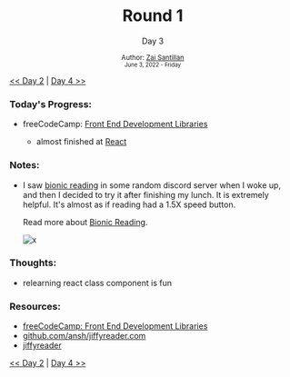 <div align="center">
  <h1>Round 1</h1>
  <p>Day 3</p>

  <sub>
    Author: <a href="https://github.com/plskz" target="_blank">Zai Santillan</a>
    <br>
    <small>June 3, 2022 - Friday</small>
  </sub>
</div>

[<< Day 2](day002.md) | [Day 4 >>](day004.md)

### Today's Progress:

- freeCodeCamp: [Front End Development Libraries](https://www.freecodecamp.org/learn/front-end-development-libraries/)

  - almost finished at [React](https://www.freecodecamp.org/learn/front-end-development-libraries/#react)

### Notes:

- I saw [bionic reading](https://github.com/ansh/bionic-reading) in some random discord server when I woke up, and then I decided to try it after finishing my lunch. It is extremely helpful. It's almost as if reading had a 1.5X speed button.

  Read more about [Bionic Reading](https://bionic-reading.com/about/).

  ![x](https://user-images.githubusercontent.com/57343545/171876443-a172c24e-173c-4058-a19c-2cbe4d4d1c28.jpg)

### Thoughts:

- relearning react class component is fun

### Resources:

- [freeCodeCamp: Front End Development Libraries](https://www.freecodecamp.org/learn/front-end-development-libraries/)
- [github.com/ansh/jiffyreader.com](https://github.com/ansh/jiffyreader.com)
- [jiffyreader](https://www.jiffyreader.com)

[<< Day 2](day002.md) | [Day 4 >>](day004.md)
